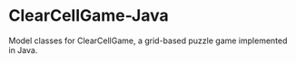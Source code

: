# ClearCellGame-Java
Model classes for ClearCellGame, a grid-based puzzle game implemented in Java.
